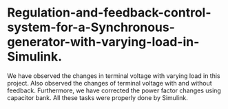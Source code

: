 # Regulation-and-feedback-control-system-for-a-Synchronous-generator-with-varying-load-in-Simulink.
We have observed the changes in terminal voltage  with varying load in this project. Also observed  the changes of terminal voltage with and without feedback. Furthermore, we have corrected the power factor changes using capacitor bank. All these tasks were properly done by Simulink.

